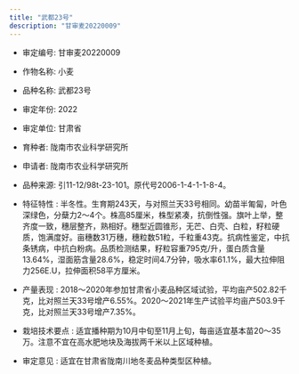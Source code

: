 ```yaml
---
title: "武都23号"
description: "甘审麦20220009"
---
```

* 审定编号:  甘审麦20220009

*  作物名称:  小麦

*  品种名称:  武都23号

*  审定年份:  2022

*  审定单位:  甘肃省

* 育种者:  陇南市农业科学研究所

*  申请者:  陇南市农业科学研究所

*  品种来源:  引11-12/98t-23-101。原代号2006-1-4-1-1-8-4。

*  特征特性 : 
半冬性。生育期243天，与对照兰天33号相同。幼苗半匍匐，叶色深绿色，分蘖力2～4个。株高85厘米，株型紧凑，抗倒性强。旗叶上举，整齐度一致，穗层整齐，熟相好。穗型近圆锥形，无芒、白壳、白粒，籽粒硬质，饱满度好。亩穗数31万穗，穗粒数51粒，千粒重43克。抗病性鉴定，中抗条锈病，中抗白粉病。品质检测结果，籽粒容重795克/升，蛋白质含量13.64%，湿面筋含量28.6%，稳定时间4.7分钟，吸水率61.1%，最大拉伸阻力256E.U，拉伸面积58平方厘米。
 
*  产量表现 : 
2018～2020年参加甘肃省小麦品种区域试验，平均亩产502.82千克，比对照兰天33号增产6.55%。2020～2021年生产试验平均亩产503.9千克，比对照兰天33号增产7.35%。

*  栽培技术要点 : 
适宜播种期为10月中旬至11月上旬，每亩适宜基本苗20～35万。注意不宜在高水肥地块及海拔两千米以上区域种植。

*  审定意见 : 
适宜在甘肃省陇南川地冬麦品种类型区种植。
